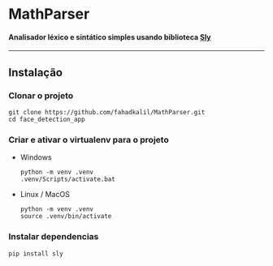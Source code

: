 # MathParser

#### Analisador léxico e sintático simples usando biblioteca [Sly](https://sly.readthedocs.io/en/latest/sly.html)

---

## Instalação

### Clonar o projeto
    
    git clone https://github.com/fahadkalil/MathParser.git
    cd face_detection_app

### Criar e ativar o virtualenv para o projeto

- Windows
    
      python -m venv .venv
      .venv/Scripts/activate.bat

- Linux / MacOS
  
      python -m venv .venv
      source .venv/bin/activate

### Instalar dependencias
    
    pip install sly

